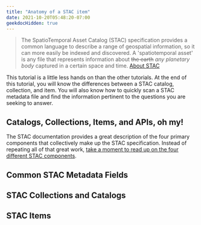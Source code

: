 ```yaml
---
title: "Anatomy of a STAC item"
date: 2021-10-20T05:48:20-07:00
geekdocHidden: true
---
```


> The SpatioTemporal Asset Catalog (STAC) specification provides a common language to describe a range of geospatial information, so it can more easily be indexed and discovered. A 'spatiotemporal asset' is any file that represents information about ~~the earth~~ _any planetary body_ captured in a certain space and time. [About STAC](https://stacspec.org)

This tutorial is a little less hands on than the other tutorials. At the end of this tutorial, you will know the differences between a STAC catalog, collection, and item. You will also know how to quickly scan a STAC metadata file and find the information pertinent to the questions you are seeking to answer.

## Catalogs, Collections, Items, and APIs, oh my!
The STAC documentation provides a great description of the four primary components that collectively make up the STAC specification. Instead of repeating all of that great work, [take a moment to read up on the four different STAC components](https://stacspec.org/core.html).

## Common STAC Metadata Fields

## STAC Collections and Catalogs

## STAC Items

